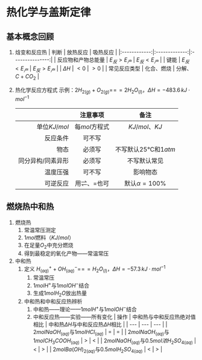 # 热化学与盖斯定律

## 基本概念回顾

1. 焓变和反应热
   | 判断         | 放热反应        | 吸热反应          |
   |:------------:|:-------------:|:---------------:|
   | 反应物和产物总能量  | $E_反 > E_产$ | $E_反 < E_产$   |
   | 键能         | $E_反 < E_产$ | $E_反 > E_产$   |
   | $\Delta H$ | $< 0$       | $> 0$         |
   | 常见反应类型     | 化合、燃烧       | 分解、$C + CO_2$ |
2. 热化学反应方程式
   示例：$2H_2{_{(g)}} + O_2{_{(g)}} =\!=\!= 2H_2O{_{(l)}}$，$\Delta H = -483.6 \, kJ \cdot mol^{-1}$

   |           | 注意事项                        | 备注                 |
   |------------:|:-----------------------------:|:--------------------:|
   | 单位$KJ/mol$ | 每$mol$方程式                   | $KJ/mol$、$KJ$      |
   | 反应条件       | 可不写                         |                    |
   | 物态         | 必须写                         | 不写默认$25℃$和$1atm$   |
   | 同分异构/同素异形  | 必须写                         | 不写默认常见             |
   | 温度压强       | 可不写                         | 影响物态               |
   | 可逆反应       | 用$\rightleftharpoons$、$=$也可 | 默认$\alpha = 100\%$ |

## 燃烧热中和热

1. 燃烧热
   1. 常温常压测定
   2. 1$mol$燃料（$KJ/mol$）
   3. 在足量$O_2$中充分燃烧
   4. 得到最稳定的氧化产物——常温常压
2. 中和热
   1. 定义
      $H^+_{(aq)} + OH^{-}_{(aq)} =\!=\!= H_2O{_{(l)}}$，$\Delta H = -57.3 \, kJ \cdot mol^{-1}$
      1. 常温常压
      2. $1molH^+$与$1molOH^-$结合
      3. 生成$1mol H_2O$放出热量
   2. 中和热和中和反应热辨析
      1. 中和热——理论——$1molH^+$与$1molOH^-$结合
      2. 中和反应热——实验——所有变化
      | 操作 | 中和热与中和反应热绝对值相比 | 中和热$\Delta H$与中和反应热$\Delta H$相比 |
      | --- | --- | --- |
      | $2molNaOH_{(aq)}$与$1molHCl_{(aq)}$ | = | = |
      | $2molNaOH_{(aq)}$与$1molCH_3COOH_{(aq)}$ | > | < |
      | $2molNaOH_{(aq)}$与$0.5mol浓H_2SO_4{_{(aq)}}$ | < | > |
      | $2molBa(OH)_2{_{(aq)}}$与$0.5molH_2SO_4{_{(aq)}}$ | < | > |
